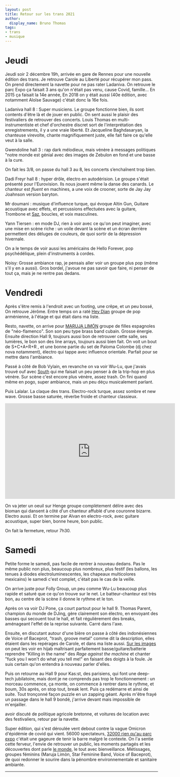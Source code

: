 ```yaml
---
layout: post
title: Retour sur les trans 2021
author:
  display_name: Bruno Thomas
tags:
- trans
- musique
---
```


# Jeudi

Jeudi soir 2 décembre 19h, arrivée en gare de Rennes pour une nouvelle édition des trans. Je retrouve Carole au Liberté pour récupérer mon pass. On prend directement la navette pour ne pas rater Ladaniva. On retrouve le parc Expo ça faisait 3 ans qu'on n'était pas venu, cause Covid, famille... En 2015 ça faisait la 14e année, En 2018 on y était aussi (40e édition,  avec notamment Aloïse Sauvage) c'était donc la 16e fois.

Ladaniva hall 8 : Super musiciens. Le groupe fonctionne bien, ils sont contents d'être là et de jouer en public. On sent aussi le plaisir des festivaliers de retrouver des concerts. Louis Thomas en multi-instrumentiste et chef d'orchestre discret sort de l'interprétation des enregistrements, il y a une vraie liberté. Et Jacqueline Baghdasaryan, la chanteuse virevolte, chante magnifiquement juste, elle fait faire ce qu'elle veut à la salle.

Gwendoline hall 3 : rap dark mélodieux, mais vénère à messages politiques "notre monde est génial avec des images de Zebulon en fond et une basse à la cure.

On fait les 3/8, on passe du hall 3 au 8, les concerts s’enchaînent trop bien.

Dadi Freyr hall 8 : hyper drôle, électro en autodérision. Le groupe s'était présenté pour l'Eurovision. Ils nous jouent même la danse des canards. Le chanteur est *fluent* en machines, a une voix de crooner, sorte de Jay Jay Joahnson version baryton.

Mr doumani : musique d'influence turque, qui évoque Altin Gun, Guitare acoustique avec effets, et percussions effectuées avec la guitare, Trombone et [Saz](https://fr.wikipedia.org/wiki/Saz), boucles, et voix masculines.

Yann Tiersen : en mode DJ, rien à voir avec ce qu'on peut imaginer, avec une mise en scène riche : un voile devant la scène et un écran derrière permettent des déluges de couleurs, de quoi sortir de la dépression hivernale.

On a le temps de voir aussi les américains de Hello Forever, pop psychédélique, plein d'instruments à cordes.

Noisy: Grosse ambiance rap, je pensais aller voir un groupe plus pop (même s'il y en a aussi). Gros bordel, j'avoue ne pas savoir que faire, ni penser de tout ça, mais je ne rentre pas dedans.

# Vendredi

Après s'être remis à l'endroit avec un footing, une crêpe, et un peu bossé, On retrouve Jérôme. Entre temps on a raté [Hey Djan](https://www.youtube.com/watch?v=XQ1Cl81UqMk) groupe de pop arménienne, à l'étage et qui était dans ma liste.

Resto, navette, on arrive pour [MARUJA LIMÓN](https://www.youtube.com/watch?v=JmLBOtGZCP4) groupe de filles espagnoles de "néo-flamenco". Son son peu type brass band cubain. Grosse énergie. Ensuite direction Hall 9, toujours aussi bon de retrouver cette salle, ses lumières, le bon son des line arrays, toujours aussi bien fait. On voit un bout de S+C+A+R+R , et une bonne partie du set de Paloma Colombe (dj chez nova notamment), électro qui tappe avec influence orientale. Parfait pour se mettre dans l'ambiance.

Passé à côté de Bob Vylain, en revanche on va voir Wu-Lu, que j'avais trouvé ouf avec [South](https://www.youtube.com/watch?v=ibE56gf0G4w) qui me faisait un peu penser à de la trip-hop en plus vénère. Sur scène c'est encore plus vénère, assez trash. On fini quand même en pogo, super ambiance, mais un peu déçu musicalement parlant.

Puis Lalalar. La claque des trans. Electro-rock turque, assez sombre et new wave. Grosse basse saturée, réverbe froide et chanteur classieux.

<iframe width="560" height="315" src="https://www.youtube.com/embed/M1HQ3VJhpuU" title="YouTube video player" frameborder="0" allow="accelerometer; autoplay; clipboard-write; encrypted-media; gyroscope; picture-in-picture" allowfullscreen></iframe>

On va jeter un oeuil sur Henge groupe complètement délire avec des bioman qui dansent à côté d'un chanteur affublé d'une couronne bizarre. Electro aussi.
Et on termine par Alvan en electro-rock, avec guitare acoustique, super bien, bonne heure, bon public.

On fait la fermeture, retour 7h30.

# Samedi

Petite forme le samedi, pas facile de rentrer à nouveau dedans. Pas le même public non plus, beaucoup plus nombreux, plus festif (les ballons, les tenues à diodes electroluminescentes, les chapeaux multicolores mexicains) le samedi c'est complet, c'était pas le cas de la veille.

On arrive juste pour Folly Group, un peu comme Wu-Lu beaucoup plus rapide et saturé que ce qu'on trouve sur le net. Le batteur-chanteur est très bon, au centre de la scène il donne le rythme et le ton.

Après on va voir DJ Pone, ça court partout pour le hall 9. Thomas Parent, champion du monde de DJing, gère clairement son électro, en envoyant des basses qui secouent tout le hall, et fait régulièrement des breaks, aménageant l'effet de la reprise suivante. Carré dans l'axe.

Ensuite, en discutant autour d'une bière on passe à côté des indonésiennes de Voice of Baceprot, "trash, groove metal" comme dit la description, elles étaient dans les repérages de Carole, et dans ma liste aussi. [Sur les images](https://www.ouest-france.fr/festivals/trans-musicales/video-les-metalleuses-voilees-ont-fait-sensation-aux-trans-musicales-b319e854-55da-11ec-86fd-0aa76b68b4bb) on peut les voir en hijab maîtrisant parfaitement basse/guitare/batterie reprendre "Killing in the name" des *Rage against the machine* et chanter "fuck you I won't do what you tell me!" en faisant des doigts à la foule. Je suis certain qu'on entendra à nouveau parler d'elles.

Puis on retourne au Hall 9 pour Kas:st, des parisiens, qui font une deep-tech jubilatoire, mais dont je ne comprends pas trop le fonctionnement : un morceau commence, ça monte, on commence à rentrer dans le rythme, et boum, 30s après, on stop tout, break lent. Puis ça redémarre et ainsi de suite. Tout tronçonné façon puzzle en un zapping géant. Après m'être frayé un passage dans le hall 9 bondé, j'arrive devant mais impossible de m'enjailler.

 avoir discuté de politique agricole bretonne, et voitures de location avec des festivaliers, retour par la navette.

Super édition, qui s'est déroulée vent debout contre la vague Omicron d'épidémie de covid qui vient. 56000 spectateurs, [32000 rien qu'au parc expo](https://www.ouest-france.fr/festivals/trans-musicales/trans-musicales-la-belle-musique-des-retrouvailles-4f8d6162-55e4-11ec-86fd-0aa76b68b4bb) c'était une gageure de tenir la barre malgré le contexte. On l'a sentie cette ferveur, l'envie de retrouver un public, les moments partagés et les découvertes dont parle [le monde](https://www.lemonde.fr/culture/article/2021/12/05/euphorie-festive-et-bariolee-aux-transmusicales-de-rennes_6104836_3246.html), le tout avec bienveillance. Métissages, groupes féminins (Maruja Limòn, Star Feminine Band, Voice of Baceprot), de quoi redonner le sourire dans la pénombre environnementale et sanitaire ambiante.







---
